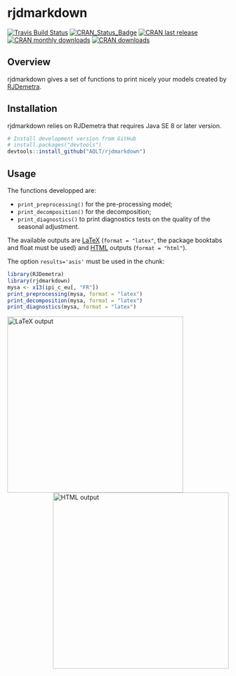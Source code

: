
<!-- README.md is generated from README.Rmd. Please edit that file -->

# rjdmarkdown

[![Travis Build
Status](https://img.shields.io/travis/AQLT/rjdmarkdown.svg?logo=travis)](https://travis-ci.org/AQLT/rjdmarkdown)
[![CRAN\_Status\_Badge](http://www.r-pkg.org/badges/version/rjdmarkdown)](https://cran.r-project.org/package=rjdmarkdown)
[![CRAN last
release](http://www.r-pkg.org/badges/last-release/rjdmarkdown)](https://cran.r-project.org/package=rjdmarkdown)
[![CRAN monthly
downloads](http://cranlogs.r-pkg.org/badges/rjdmarkdown?color=lightgrey)](https://cran.r-project.org/package=rjdmarkdown)
[![CRAN
downloads](http://cranlogs.r-pkg.org/badges/grand-total/rjdmarkdown?color=lightgrey)](https://cran.r-project.org/package=rjdmarkdown)

## Overview

rjdmarkdown gives a set of functions to print nicely your models created
by [RJDemetra](https://github.com/nbbrd/rjdemetra).

## Installation

rjdmarkdown relies on RJDemetra that requires Java SE 8 or later
version.

``` r
# Install development version from GitHub
# install.packages("devtools")
devtools::install_github("AQLT/rjdmarkdown")
```

## Usage

The functions developped are:

  - `print_preprocessing()` for the pre-processing model;  
  - `print_decomposition()` for the decomposition;  
  - `print_diagnostics()` to print diagnostics tests on the quality of
    the seasonal adjustment.

The available outputs are
[LaTeX](https://aqlt.github.io/rjdmarkdown/articles/rjdmarkdown-pdf.pdf)
(`format = "latex"`, the package booktabs and float must be used) and
[HTML](https://aqlt.github.io/rjdmarkdown/articles/rjdmarkdown-html.html)
outputs (`format = "html"`).

The option `results='asis'` must be used in the chunk:

``` r
library(RJDemetra)
library(rjdmarkdown)
mysa <- x13(ipi_c_eu[, "FR"])
print_preprocessing(mysa, format = "latex")
print_decomposition(mysa, format = "latex")
print_diagnostics(mysa, format = "latex")
```

[<img src="https://user-images.githubusercontent.com/24825189/85861799-2ecd5080-b7c1-11ea-9ea0-70ffea5248b3.png" alt="LaTeX output" width="400" align="left" />](https://aqlt.github.io/rjdmarkdown/articles/rjdmarkdown-pdf.pdf)
[<img src="https://user-images.githubusercontent.com/24825189/85861811-312faa80-b7c1-11ea-9105-e25d71c7df3e.png" alt="HTML output" width="400"  align="right"  />](https://aqlt.github.io/rjdmarkdown/articles/rjdmarkdown-html.html)
